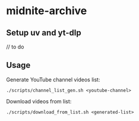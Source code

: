# midnite-archive

## Setup uv and yt-dlp

// to do

## Usage

Generate YouTube channel videos list:
```shell
./scripts/channel_list_gen.sh <youtube-channel>
```

Download videos from list:
```shell
./scripts/download_from_list.sh <generated-list>
```
